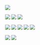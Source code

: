 ![](https://64.media.tumblr.com/3e811712fa1347894f49e75c79570190/80d204d55135716d-ae/s640x960/73a839e37a96e11564117f21e6be2eccf764ba64.pnj)

![](https://64.media.tumblr.com/3f766cccff5797e3693fc6d0f7cb5000/43119fdac7a68179-a3/s250x400/f9cf06af96dc363d402a5a81b5395158deec5262.gifv)  ![](https://64.media.tumblr.com/93b920291d578c4b2bef85878d886504/43119fdac7a68179-8e/s250x400/020a00198ddd349c0025fad5929a6e6d4a055efd.gifv) ![](https://64.media.tumblr.com/31d222bcaa95380ceb862db398d16a07/43119fdac7a68179-97/s250x400/56b3a40f9e80a27c3ff05a9e8b5eb4727e06a77e.gifv)

![](https://64.media.tumblr.com/b0770e0c985dbeef005c2fb039b54691/43119fdac7a68179-65/s100x200/3a93cba74f3a834b6830887f7d8f658c1a310c09.pnj) ![](https://64.media.tumblr.com/5ebde9c5435dfb3cb0dd09ee86ece4e1/6213308f8b3cb694-35/s100x200/9b66a32d6fb02573ccae0b42697bb85ad42a502a.pnj) ![](https://64.media.tumblr.com/b7dfdb7155158a7f25dd079e231dc57e/beb63c1892ea1a15-47/s100x200/a5329d450227e3ae7c5b440054657769245ed9c0.pnj) ![](https://64.media.tumblr.com/3ff364a01f28425c4062b7bca1594cbd/beb63c1892ea1a15-49/s100x200/83c6c619e1d5e97cc26f3c3568aeb25f05d8c52a.pnj) ![](https://64.media.tumblr.com/d0d18f3e9bd718007fb995cee3ac3b31/6213308f8b3cb694-03/s100x200/2562579c2d5d08916fed0d39f5a141c1198ee3a0.pnj)

![](https://64.media.tumblr.com/aafea4342359a451b8148ae985a4ebe3/f7fc5eae89c6980c-ba/s250x400/970f37a541c897d6ec984276f83478c395f4eec4.pnj) ![](https://64.media.tumblr.com/12d42b8b05fc77a2d18339404325b84a/f7fc5eae89c6980c-37/s250x400/1f35857e8becb7ec67355543454eac87b766ba9a.pnj)
